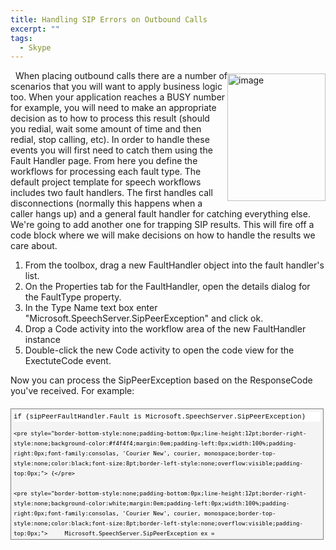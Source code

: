 ```yaml
---
title: Handling SIP Errors on Outbound Calls
excerpt: ""
tags:
  - Skype
---
```

&#160;
  <a href="http://www.massivescale.com/blog_files/HandlingTelephonyErrorsonOutboundCalls_B83B/image.png" target="_blank"><img style="border-right-width:0px;margin:5px 0px 10px;display:inline;border-top-width:0px;border-bottom-width:0px;border-left-width:0px;" title="image" border="0" alt="image" align="right" src="http://www.massivescale.com/blog_files/HandlingTelephonyErrorsonOutboundCalls_B83B/image_thumb.png" width="157" height="204" /></a>When placing outbound calls there are a number of scenarios that you will want to apply business logic too. When your application reaches a BUSY number for example, you will need to make an appropriate decision as to how to process this result (should you redial, wait some amount of time and then redial, stop calling, etc). 
  In order to handle these events you will first need to catch them using the Fault Handler page. From here you define the workflows for processing each fault type.
  The default project template for speech workflows includes two fault handlers. The first handles call disconnections (normally this happens when a caller hangs up) and a general fault handler for catching everything else.
  We're going to add another one for trapping SIP results. This will fire off a code block where we will make decisions on how to handle the results we care about.&#160; 
  <ol>   <li>From the toolbox, drag a new FaultHandler object into the fault handler's list. </li>    <li>On the Properties tab for the FaultHandler, open the details dialog for the FaultType property. </li>    <li>In the Type Name text box enter "Microsoft.SpeechServer.SipPeerException" and click ok. </li>    <li>Drop a Code activity into the workflow area of the new FaultHandler instance </li>    <li>Double-click the new Code activity to open the code view for the ExectuteCode event. </li> </ol>  Now you can process the SipPeerException based on the ResponseCode you've received. For example:
  <div style="border-bottom:gray 1px solid;border-left:gray 1px solid;padding-bottom:4px;line-height:12pt;background-color:#f4f4f4;margin:20px 0px 10px;padding-left:4px;width:97.5%;padding-right:4px;font-family:consolas, 'Courier New', courier, monospace;max-height:200px;font-size:8pt;overflow:auto;border-top:gray 1px solid;cursor:text;border-right:gray 1px solid;padding-top:4px;">   <div style="border-bottom-style:none;padding-bottom:0px;line-height:12pt;border-right-style:none;background-color:#f4f4f4;padding-left:0px;width:100%;padding-right:0px;font-family:consolas, 'Courier New', courier, monospace;border-top-style:none;color:black;font-size:8pt;border-left-style:none;overflow:visible;padding-top:0px;">     <pre style="border-bottom-style:none;padding-bottom:0px;line-height:12pt;border-right-style:none;background-color:white;margin:0em;padding-left:0px;width:100%;padding-right:0px;font-family:consolas, 'Courier New', courier, monospace;border-top-style:none;color:black;font-size:8pt;border-left-style:none;overflow:visible;padding-top:0px;">if (sipPeerFaultHandler.Fault is Microsoft.SpeechServer.SipPeerException)</pre>

    <pre style="border-bottom-style:none;padding-bottom:0px;line-height:12pt;border-right-style:none;background-color:#f4f4f4;margin:0em;padding-left:0px;width:100%;padding-right:0px;font-family:consolas, 'Courier New', courier, monospace;border-top-style:none;color:black;font-size:8pt;border-left-style:none;overflow:visible;padding-top:0px;"> {</pre>

    <pre style="border-bottom-style:none;padding-bottom:0px;line-height:12pt;border-right-style:none;background-color:white;margin:0em;padding-left:0px;width:100%;padding-right:0px;font-family:consolas, 'Courier New', courier, monospace;border-top-style:none;color:black;font-size:8pt;border-left-style:none;overflow:visible;padding-top:0px;">     Microsoft.SpeechServer.SipPeerException ex = (Microsoft.SpeechServer.SipPeerException)sipPeerFaultHandler.Fault;</pre>

    <pre style="border-bottom-style:none;padding-bottom:0px;line-height:12pt;border-right-style:none;background-color:#f4f4f4;margin:0em;padding-left:0px;width:100%;padding-right:0px;font-family:consolas, 'Courier New', courier, monospace;border-top-style:none;color:black;font-size:8pt;border-left-style:none;overflow:visible;padding-top:0px;">     switch (sipException.ResponseCode)</pre>

    <pre style="border-bottom-style:none;padding-bottom:0px;line-height:12pt;border-right-style:none;background-color:white;margin:0em;padding-left:0px;width:100%;padding-right:0px;font-family:consolas, 'Courier New', courier, monospace;border-top-style:none;color:black;font-size:8pt;border-left-style:none;overflow:visible;padding-top:0px;">     {</pre>

    <pre style="border-bottom-style:none;padding-bottom:0px;line-height:12pt;border-right-style:none;background-color:#f4f4f4;margin:0em;padding-left:0px;width:100%;padding-right:0px;font-family:consolas, 'Courier New', courier, monospace;border-top-style:none;color:black;font-size:8pt;border-left-style:none;overflow:visible;padding-top:0px;">         case 486: // Decline with Busy Here</pre>

    <pre style="border-bottom-style:none;padding-bottom:0px;line-height:12pt;border-right-style:none;background-color:white;margin:0em;padding-left:0px;width:100%;padding-right:0px;font-family:consolas, 'Courier New', courier, monospace;border-top-style:none;color:black;font-size:8pt;border-left-style:none;overflow:visible;padding-top:0px;">         case 600: // Decline with Busy everywhere</pre>

    <pre style="border-bottom-style:none;padding-bottom:0px;line-height:12pt;border-right-style:none;background-color:#f4f4f4;margin:0em;padding-left:0px;width:100%;padding-right:0px;font-family:consolas, 'Courier New', courier, monospace;border-top-style:none;color:black;font-size:8pt;border-left-style:none;overflow:visible;padding-top:0px;">             /*</pre>

    <pre style="border-bottom-style:none;padding-bottom:0px;line-height:12pt;border-right-style:none;background-color:white;margin:0em;padding-left:0px;width:100%;padding-right:0px;font-family:consolas, 'Courier New', courier, monospace;border-top-style:none;color:black;font-size:8pt;border-left-style:none;overflow:visible;padding-top:0px;">              * </pre>

    <pre style="border-bottom-style:none;padding-bottom:0px;line-height:12pt;border-right-style:none;background-color:#f4f4f4;margin:0em;padding-left:0px;width:100%;padding-right:0px;font-family:consolas, 'Courier New', courier, monospace;border-top-style:none;color:black;font-size:8pt;border-left-style:none;overflow:visible;padding-top:0px;">              *  Handle your busy case here</pre>

    <pre style="border-bottom-style:none;padding-bottom:0px;line-height:12pt;border-right-style:none;background-color:white;margin:0em;padding-left:0px;width:100%;padding-right:0px;font-family:consolas, 'Courier New', courier, monospace;border-top-style:none;color:black;font-size:8pt;border-left-style:none;overflow:visible;padding-top:0px;">              * </pre>

    <pre style="border-bottom-style:none;padding-bottom:0px;line-height:12pt;border-right-style:none;background-color:#f4f4f4;margin:0em;padding-left:0px;width:100%;padding-right:0px;font-family:consolas, 'Courier New', courier, monospace;border-top-style:none;color:black;font-size:8pt;border-left-style:none;overflow:visible;padding-top:0px;">              */</pre>

    <pre style="border-bottom-style:none;padding-bottom:0px;line-height:12pt;border-right-style:none;background-color:white;margin:0em;padding-left:0px;width:100%;padding-right:0px;font-family:consolas, 'Courier New', courier, monospace;border-top-style:none;color:black;font-size:8pt;border-left-style:none;overflow:visible;padding-top:0px;">             break;</pre>

    <pre style="border-bottom-style:none;padding-bottom:0px;line-height:12pt;border-right-style:none;background-color:#f4f4f4;margin:0em;padding-left:0px;width:100%;padding-right:0px;font-family:consolas, 'Courier New', courier, monospace;border-top-style:none;color:black;font-size:8pt;border-left-style:none;overflow:visible;padding-top:0px;">&#160;</pre>

    <pre style="border-bottom-style:none;padding-bottom:0px;line-height:12pt;border-right-style:none;background-color:white;margin:0em;padding-left:0px;width:100%;padding-right:0px;font-family:consolas, 'Courier New', courier, monospace;border-top-style:none;color:black;font-size:8pt;border-left-style:none;overflow:visible;padding-top:0px;">         case 480: // Temporarily unavailable</pre>

    <pre style="border-bottom-style:none;padding-bottom:0px;line-height:12pt;border-right-style:none;background-color:#f4f4f4;margin:0em;padding-left:0px;width:100%;padding-right:0px;font-family:consolas, 'Courier New', courier, monospace;border-top-style:none;color:black;font-size:8pt;border-left-style:none;overflow:visible;padding-top:0px;">         case 503: // Service Unavailable</pre>

    <pre style="border-bottom-style:none;padding-bottom:0px;line-height:12pt;border-right-style:none;background-color:white;margin:0em;padding-left:0px;width:100%;padding-right:0px;font-family:consolas, 'Courier New', courier, monospace;border-top-style:none;color:black;font-size:8pt;border-left-style:none;overflow:visible;padding-top:0px;">         case 603: // Decline</pre>

    <pre style="border-bottom-style:none;padding-bottom:0px;line-height:12pt;border-right-style:none;background-color:#f4f4f4;margin:0em;padding-left:0px;width:100%;padding-right:0px;font-family:consolas, 'Courier New', courier, monospace;border-top-style:none;color:black;font-size:8pt;border-left-style:none;overflow:visible;padding-top:0px;">         case 408: // Request Timeout</pre>

    <pre style="border-bottom-style:none;padding-bottom:0px;line-height:12pt;border-right-style:none;background-color:white;margin:0em;padding-left:0px;width:100%;padding-right:0px;font-family:consolas, 'Courier New', courier, monospace;border-top-style:none;color:black;font-size:8pt;border-left-style:none;overflow:visible;padding-top:0px;">         case 504: // Gateway Timeout</pre>

    <pre style="border-bottom-style:none;padding-bottom:0px;line-height:12pt;border-right-style:none;background-color:#f4f4f4;margin:0em;padding-left:0px;width:100%;padding-right:0px;font-family:consolas, 'Courier New', courier, monospace;border-top-style:none;color:black;font-size:8pt;border-left-style:none;overflow:visible;padding-top:0px;">         case 404: // Not Found</pre>

    <pre style="border-bottom-style:none;padding-bottom:0px;line-height:12pt;border-right-style:none;background-color:white;margin:0em;padding-left:0px;width:100%;padding-right:0px;font-family:consolas, 'Courier New', courier, monospace;border-top-style:none;color:black;font-size:8pt;border-left-style:none;overflow:visible;padding-top:0px;">         case 484: // Address Incomplete                 </pre>

    <pre style="border-bottom-style:none;padding-bottom:0px;line-height:12pt;border-right-style:none;background-color:#f4f4f4;margin:0em;padding-left:0px;width:100%;padding-right:0px;font-family:consolas, 'Courier New', courier, monospace;border-top-style:none;color:black;font-size:8pt;border-left-style:none;overflow:visible;padding-top:0px;">         case 604: // Does Not Exist Anywhere</pre>

    <pre style="border-bottom-style:none;padding-bottom:0px;line-height:12pt;border-right-style:none;background-color:white;margin:0em;padding-left:0px;width:100%;padding-right:0px;font-family:consolas, 'Courier New', courier, monospace;border-top-style:none;color:black;font-size:8pt;border-left-style:none;overflow:visible;padding-top:0px;">         case 485: // Ambiguous</pre>

    <pre style="border-bottom-style:none;padding-bottom:0px;line-height:12pt;border-right-style:none;background-color:#f4f4f4;margin:0em;padding-left:0px;width:100%;padding-right:0px;font-family:consolas, 'Courier New', courier, monospace;border-top-style:none;color:black;font-size:8pt;border-left-style:none;overflow:visible;padding-top:0px;">         case 410: // Gone</pre>

    <pre style="border-bottom-style:none;padding-bottom:0px;line-height:12pt;border-right-style:none;background-color:white;margin:0em;padding-left:0px;width:100%;padding-right:0px;font-family:consolas, 'Courier New', courier, monospace;border-top-style:none;color:black;font-size:8pt;border-left-style:none;overflow:visible;padding-top:0px;">         default:</pre>

    <pre style="border-bottom-style:none;padding-bottom:0px;line-height:12pt;border-right-style:none;background-color:#f4f4f4;margin:0em;padding-left:0px;width:100%;padding-right:0px;font-family:consolas, 'Courier New', courier, monospace;border-top-style:none;color:black;font-size:8pt;border-left-style:none;overflow:visible;padding-top:0px;">             break;</pre>

    <pre style="border-bottom-style:none;padding-bottom:0px;line-height:12pt;border-right-style:none;background-color:white;margin:0em;padding-left:0px;width:100%;padding-right:0px;font-family:consolas, 'Courier New', courier, monospace;border-top-style:none;color:black;font-size:8pt;border-left-style:none;overflow:visible;padding-top:0px;">     }</pre>

    <pre style="border-bottom-style:none;padding-bottom:0px;line-height:12pt;border-right-style:none;background-color:#f4f4f4;margin:0em;padding-left:0px;width:100%;padding-right:0px;font-family:consolas, 'Courier New', courier, monospace;border-top-style:none;color:black;font-size:8pt;border-left-style:none;overflow:visible;padding-top:0px;"> }</pre>
  </div>
</div><img src="http://gotspeech.net/aggbug.aspx?PostID=8799" width="1" height="1"/>